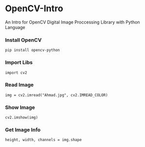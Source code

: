 # OpenCV-Intro
An Intro for OpenCV Digital Image Proccessing Library with Python Language

### Install OpenCV
```
pip install opencv-python
```
### Import Libs
```
import cv2
```
### Read Image
```
img = cv2.imread("Ahmad.jpg", cv2.IMREAD_COLOR)
```
### Show Image
```
cv2.imshow(img)
```

### Get Image Info
```
height, width, channels = img.shape
```
